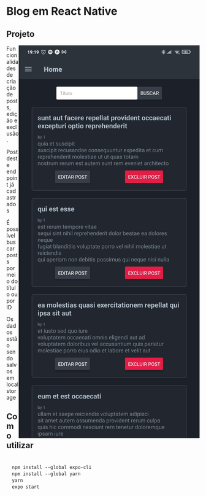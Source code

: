 <h1>Blog em React Native</h1>

<h2>Projeto</h2>
<img align="right" alt="home do blog" src="https://raw.githubusercontent.com/KistVictor/Blog_React-Native/main/src/doc/homeBlog.jpg" ></img>
<p>Funcionalidades de criação de posts, edição e exclusão.</p>
<p>Post <a src="https://jsonplaceholder.typicode.com/posts">deste endpoint</a> já cadastrados</p>
<p>É possível buscar posts por meio do título ou por ID</p>
<p>Os dados estão sendo salvos em local storage</p>

<h2>Como utilizar</h2>
<code>
  npm install --global expo-cli
  npm install --global yarn
  yarn
  expo start
</code>
